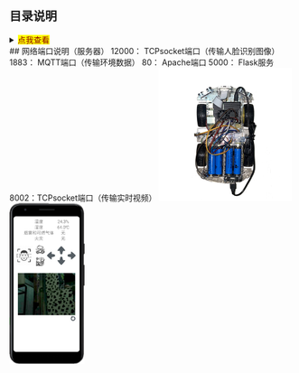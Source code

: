 ## 目录说明

<details>
<summary><mark><font color=darkred>点我查看</font></mark></summary>
<pre><code>
├──other                         其他的一些代码（该文件与本项目无关）
├──SecurityRobot_Server          运行在云服务器
│  │  FaceDetection_Img          用来存储TCP接受的图像
│  │  socket_server.py           TCP服务器
│  │  flaskProject               flask Web服务
├──SecurityRobot_RPi             运行在树莓派
│  │  FaceDetection_Img          存储人脸识别到的图像
│  │  carcon.py                  机器人的移动初始化和控制
│  │  dht11                      dht11传感器的库文件
│  │  FaceDetection.py           人脸检测
│  │  haarcascade_frontalface_default.xml      人脸检测训练集
│  │  mqtt_pub.py                MQTT发布消息
│  │  mqtt_sub.py                MQTT订阅消息，控制机器人移动
│  │  smoke.py                   MQ-2烟雾传感器
│  │  fire.py                    火焰传感器
│  │  socket_client.py           TCP客户端（发送图像给TCP服务器）
│  │  socket_client_video.py     TCP客户端（发送视频）
│  │  TempHumi.py                DHT11温湿度传感器
│  │  auto_navigation.py         自主巡航
│  │  ultrasonic_left.py         左超声波传感器
│  │  ultrasonic_right.py        右超声波传感器
│  │  ultrasonic_mid.py          中超声波传感器
│  │  SecurityRobot.py           主程序
├──SecurityRobot_Android         用Android Studio编写
</code></pre>
</details>
## 网络端口说明（服务器）
12000： TCPsocket端口（传输人脸识别图像）
1883： MQTT端口（传输环境数据）
80： Apache端口 
5000： Flask服务
8002：TCPsocket端口（传输实时视频）

<img src="README_IMAGE/SecurityRebot_img.png" alt="SecurityRebot_img" style="zoom: 50%;" />

<img src="README_IMAGE/application_img.png" alt="SecurityRebot_img" style="zoom: 33%;" />